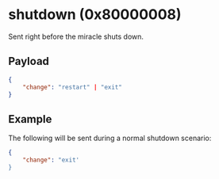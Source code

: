 # shutdown (0x80000008)
Sent right before the miracle shuts down.

## Payload
```json
{
    "change": "restart" | "exit"
}
```

## Example
The following will be sent during a normal shutdown scenario:

```json
{
    "change": "exit'
}
```

